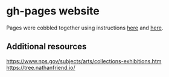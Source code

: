# gh-pages website

Pages were cobbled together using instructions [here](https://hugothemesfree.com/hugo-documentation-theme-as-simple-as-plain-book/) and [here](https://gohugo.io/getting-started/quick-start/).

## Additional resources
https://www.nps.gov/subjects/arts/collections-exhibitions.htm
https://tree.nathanfriend.io/
